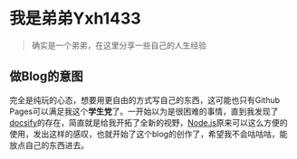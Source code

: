 # 我是弟弟Yxh1433

> 确实是一个弟弟，在这里分享一些自己的人生经验



## 做Blog的意图

完全是纯玩的心态，想要用更自由的方式写自己的东西，这可能也只有Github Pages可以满足我这个**学生党**了。一开始以为是很困难的事情，直到我发现了[docsify](https://docsify.js.org/#/zh-cn/)的存在，简直就是给我开拓了全新的视野，[Node.js](https://nodejs.org/)原来可以这么方便的使用，发出这样的感叹，也就开始了这个blog的创作了，希望我不会咕咕咕，能放点自己的东西进去。